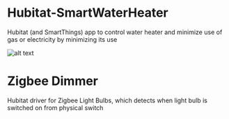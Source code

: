# Hubitat-SmartWaterHeater
Hubitat (and SmartThings) app to control water heater and minimize use of gas or electricity by minimizing its use

![alt text](https://github.com/ljbotero/Hubitat/blob/main/smart%20water%20heater%20settings.png?raw=true)

# Zigbee Dimmer
Hubitat driver for Zigbee Light Bulbs, which detects when light bulb is switched on from physical switch
